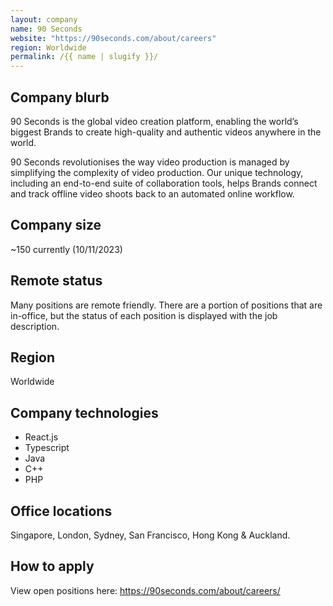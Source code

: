 ```yaml
---
layout: company
name: 90 Seconds
website: "https://90seconds.com/about/careers"
region: Worldwide
permalink: /{{ name | slugify }}/
---
```


## Company blurb

90 Seconds is the global video creation platform, enabling the world’s biggest Brands to create high-quality and authentic videos anywhere in the world.

90 Seconds revolutionises the way video production is managed by simplifying the complexity of video production. Our unique technology, including an end-to-end suite of collaboration tools, helps Brands connect and track offline video shoots back to an automated online workflow.

## Company size

~150 currently (10/11/2023)

## Remote status

Many positions are remote friendly. There are a portion of positions that are in-office, but the status of each position is displayed with the job description.

## Region

Worldwide

## Company technologies

- React.js
- Typescript
- Java
- C++
- PHP

## Office locations

Singapore, London, Sydney, San Francisco, Hong Kong & Auckland.

## How to apply

View open positions here:
https://90seconds.com/about/careers/